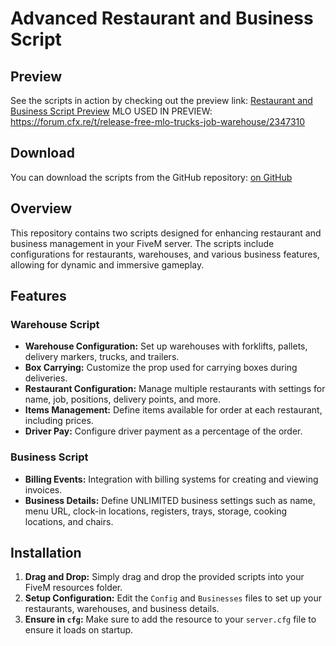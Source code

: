 # Advanced Restaurant and Business Script

## Preview

See the scripts in action by checking out the preview link: [Restaurant and Business Script Preview](https://drive.google.com/file/d/1Oxk_uKFl5PBw1qSVACX0j4R0oOh9hPhi/view?usp=sharing)
MLO USED IN PREVIEW: https://forum.cfx.re/t/release-free-mlo-trucks-job-warehouse/2347310

## Download

You can download the scripts from the GitHub repository: [on GitHub](https://github.com/Virgildev/v-supplychain-resturants)

## Overview

This repository contains two scripts designed for enhancing restaurant and business management in your FiveM server. The scripts include configurations for restaurants, warehouses, and various business features, allowing for dynamic and immersive gameplay.

## Features

### Warehouse Script

- **Warehouse Configuration:** Set up warehouses with forklifts, pallets, delivery markers, trucks, and trailers.
- **Box Carrying:** Customize the prop used for carrying boxes during deliveries.
- **Restaurant Configuration:** Manage multiple restaurants with settings for name, job, positions, delivery points, and more.
- **Items Management:** Define items available for order at each restaurant, including prices.
- **Driver Pay:** Configure driver payment as a percentage of the order.

### Business Script

- **Billing Events:** Integration with billing systems for creating and viewing invoices.
- **Business Details:** Define UNLIMITED business settings such as name, menu URL, clock-in locations, registers, trays, storage, cooking locations, and chairs.

## Installation

1. **Drag and Drop:** Simply drag and drop the provided scripts into your FiveM resources folder.
2. **Setup Configuration:** Edit the `Config` and `Businesses` files to set up your restaurants, warehouses, and business details.
3. **Ensure in `cfg`:** Make sure to add the resource to your `server.cfg` file to ensure it loads on startup.
